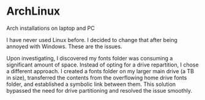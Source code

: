 # ArchLinux
Arch installations on laptop and PC

I have never used Linux before.  I decided to change that after being annoyed with Windows.  These are the issues.  

Upon investigating, I discovered my fonts folder was consuming a significant amount of space. Instead of opting for a drive repartition, I chose a different approach. I created a fonts folder on my larger main drive (a TB in size), transferred the contents from the overflowing home drive fonts folder, and established a symbolic link between them. This solution bypassed the need for drive partitioning and resolved the issue smoothly.
